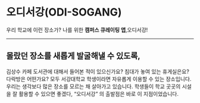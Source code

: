 # 오디서강(ODI-SOGANG)

우리 학교에 이런 장소가? 나를 위한 **캠퍼스 큐레이팅 앱**,오디서강!

- - -


## 몰랐던 장소를 새롭게 발굴해낼 수 있도록, 

김상수 카페 도서관에 대해서 들어본 적이 있으신가요? 침대가 놓여 있는 휴게실은요? 다락방은 
어떤가요? 모두 서강대학교 학생이라면 자유롭게 이용할 수 있는 장소입니다. 우리는 생각보다 많은 
장소를 모르는 채 살아가고 있습니다. 학생들이 학교 곳곳의 시설을 잘 활용할 수 있으면 좋겠다,
“오디서강” 의 출발점은 바로 이 지점이었습니다. 
